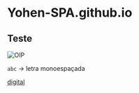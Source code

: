 # Yohen-SPA.github.io
## Teste
![OIP](https://github.com/Yohen-SPA/Yohen-SPA.github.io/assets/162649023/2c0944fe-8d2c-4272-a1f7-dc96c3ae4a94)

`abc` -> letra monoespaçada

[digital](digital/index.md)

